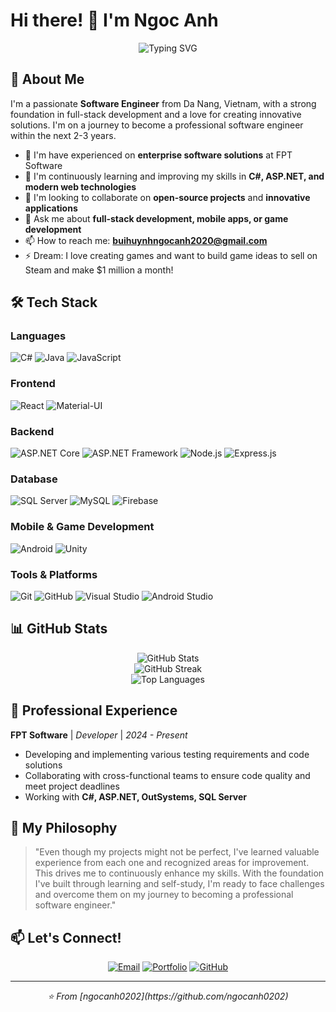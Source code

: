 # Hi there! 👋 I'm Ngoc Anh

<div align="center">
  <img src="https://readme-typing-svg.herokuapp.com?font=Fira+Code&pause=1000&color=2196F3&center=true&vCenter=true&width=435&lines=Game+Developer;Full+Stack+Developer;Game+Developer;Android+Developer" alt="Typing SVG" />
</div>

## 🚀 About Me

I'm a passionate **Software Engineer** from Da Nang, Vietnam, with a strong foundation in full-stack development and a love for creating innovative solutions. I'm on a journey to become a professional software engineer within the next 2-3 years.

- 🔭 I'm have experienced on **enterprise software solutions** at FPT Software
- 🌱 I'm continuously learning and improving my skills in **C#, ASP.NET, and modern web technologies**
- 👯 I'm looking to collaborate on **open-source projects** and **innovative applications**
- 💬 Ask me about **full-stack development, mobile apps, or game development**
- 📫 How to reach me: **buihuynhngocanh2020@gmail.com**
- ⚡ Dream: I love creating games and want to build game ideas to sell on Steam and make $1 million a month!

## 🛠️ Tech Stack

### Languages
![C#](https://img.shields.io/badge/C%23-239120?style=for-the-badge&logo=c-sharp&logoColor=white)
![Java](https://img.shields.io/badge/Java-ED8B00?style=for-the-badge&logo=java&logoColor=white)
![JavaScript](https://img.shields.io/badge/JavaScript-F7DF1E?style=for-the-badge&logo=javascript&logoColor=black)

### Frontend
![React](https://img.shields.io/badge/React-20232A?style=for-the-badge&logo=react&logoColor=61DAFB)
![Material-UI](https://img.shields.io/badge/Material--UI-0081CB?style=for-the-badge&logo=material-ui&logoColor=white)

### Backend
![ASP.NET Core](https://img.shields.io/badge/ASP.NET%20Core-512BD4?style=for-the-badge&logo=dotnet&logoColor=white)
![ASP.NET Framework](https://img.shields.io/badge/ASP.NET%20Framework-512BD4?style=for-the-badge&logo=dotnet&logoColor=white)
![Node.js](https://img.shields.io/badge/Node.js-43853D?style=for-the-badge&logo=node.js&logoColor=white)
![Express.js](https://img.shields.io/badge/Express.js-404D59?style=for-the-badge)

### Database
![SQL Server](https://img.shields.io/badge/SQL%20Server-CC2927?style=for-the-badge&logo=microsoft-sql-server&logoColor=white)
![MySQL](https://img.shields.io/badge/MySQL-00000F?style=for-the-badge&logo=mysql&logoColor=white)
![Firebase](https://img.shields.io/badge/Firebase-039BE5?style=for-the-badge&logo=Firebase&logoColor=white)

### Mobile & Game Development
![Android](https://img.shields.io/badge/Android-3DDC84?style=for-the-badge&logo=android&logoColor=white)
![Unity](https://img.shields.io/badge/Unity-100000?style=for-the-badge&logo=unity&logoColor=white)

### Tools & Platforms
![Git](https://img.shields.io/badge/Git-F05032?style=for-the-badge&logo=git&logoColor=white)
![GitHub](https://img.shields.io/badge/GitHub-100000?style=for-the-badge&logo=github&logoColor=white)
![Visual Studio](https://img.shields.io/badge/Visual%20Studio-5C2D91?style=for-the-badge&logo=visual-studio&logoColor=white)
![Android Studio](https://img.shields.io/badge/Android%20Studio-3DDC84?style=for-the-badge&logo=android-studio&logoColor=white)

## 📊 GitHub Stats

<div align="center">
  <img src="https://github-readme-stats.vercel.app/api?username=ngocanh0202&show_icons=true&theme=tokyonight" alt="GitHub Stats" />
</div>

<div align="center">
  <img src="https://github-readme-streak-stats.herokuapp.com/?user=ngocanh0202&theme=tokyonight" alt="GitHub Streak" />
</div>

<div align="center">
  <img src="https://github-readme-stats.vercel.app/api/top-langs/?username=ngocanh0202&layout=compact&theme=tokyonight" alt="Top Languages" />
</div>

## 💼 Professional Experience

**FPT Software** | *Developer* | *2024 - Present*
- Developing and implementing various testing requirements and code solutions
- Collaborating with cross-functional teams to ensure code quality and meet project deadlines
- Working with **C#, ASP.NET, OutSystems, SQL Server**

## 🌟 My Philosophy

> "Even though my projects might not be perfect, I've learned valuable experience from each one and recognized areas for improvement. This drives me to continuously enhance my skills. With the foundation I've built through learning and self-study, I'm ready to face challenges and overcome them on my journey to becoming a professional software engineer."

## 📫 Let's Connect!

<div align="center">
  
[![Email](https://img.shields.io/badge/Email-D14836?style=for-the-badge&logo=gmail&logoColor=white)](mailto:buihuynhngocanh2020@gmail.com)
[![Portfolio](https://img.shields.io/badge/Portfolio-FF5722?style=for-the-badge&logo=todoist&logoColor=white)](https://github.com/ngocanh0202/MyPortfolio/)
[![GitHub](https://img.shields.io/badge/GitHub-100000?style=for-the-badge&logo=github&logoColor=white)](https://github.com/ngocanh0202)

</div>

---

<div align="center">
  <i>⭐️ From [ngocanh0202](https://github.com/ngocanh0202)</i>
</div>
